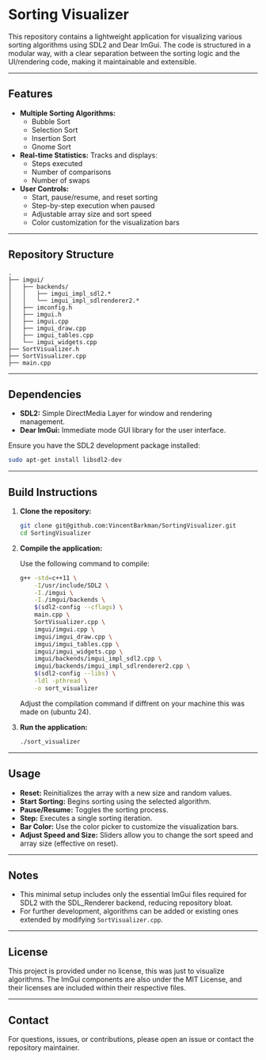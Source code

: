 # Sorting Visualizer

This repository contains a lightweight application for visualizing various sorting algorithms using SDL2 and Dear ImGui. The code is structured in a modular way, with a clear separation between the sorting logic and the UI/rendering code, making it maintainable and extensible.

---

## Features

- **Multiple Sorting Algorithms:** 
  - Bubble Sort
  - Selection Sort
  - Insertion Sort
  - Gnome Sort
- **Real-time Statistics:** Tracks and displays:
  - Steps executed
  - Number of comparisons
  - Number of swaps
- **User Controls:**
  - Start, pause/resume, and reset sorting
  - Step-by-step execution when paused
  - Adjustable array size and sort speed
  - Color customization for the visualization bars

---

## Repository Structure

```
.
├── imgui/                  
│   ├── backends/
│   │   ├── imgui_impl_sdl2.*     
│   │   └── imgui_impl_sdlrenderer2.*
│   ├── imconfig.h
│   ├── imgui.h
│   ├── imgui.cpp
│   ├── imgui_draw.cpp
│   ├── imgui_tables.cpp
│   └── imgui_widgets.cpp
├── SortVisualizer.h              
├── SortVisualizer.cpp            
├── main.cpp                      
```

---

## Dependencies

- **SDL2:** Simple DirectMedia Layer for window and rendering management.
- **Dear ImGui:** Immediate mode GUI library for the user interface.

Ensure you have the SDL2 development package installed:

```bash
sudo apt-get install libsdl2-dev
```

---

## Build Instructions

1. **Clone the repository:**

   ```bash
   git clone git@github.com:VincentBarkman/SortingVisualizer.git
   cd SortingVisualizer
   ```

2. **Compile the application:**

   Use the following command to compile:

   ```bash
   g++ -std=c++11 \
       -I/usr/include/SDL2 \
       -I./imgui \
       -I./imgui/backends \
       $(sdl2-config --cflags) \
       main.cpp \
       SortVisualizer.cpp \
       imgui/imgui.cpp \
       imgui/imgui_draw.cpp \
       imgui/imgui_tables.cpp \
       imgui/imgui_widgets.cpp \
       imgui/backends/imgui_impl_sdl2.cpp \
       imgui/backends/imgui_impl_sdlrenderer2.cpp \
       $(sdl2-config --libs) \
       -ldl -pthread \
       -o sort_visualizer
   ```

   Adjust the compilation command if diffrent on your machine this was made on (ubuntu 24).

3. **Run the application:**

   ```bash
   ./sort_visualizer
   ```

---

## Usage

- **Reset:** Reinitializes the array with a new size and random values.
- **Start Sorting:** Begins sorting using the selected algorithm.
- **Pause/Resume:** Toggles the sorting process.
- **Step:** Executes a single sorting iteration.
- **Bar Color:** Use the color picker to customize the visualization bars.
- **Adjust Speed and Size:** Sliders allow you to change the sort speed and array size (effective on reset).

---

## Notes

- This minimal setup includes only the essential ImGui files required for SDL2 with the SDL_Renderer backend, reducing repository bloat.
- For further development, algorithms can be added or existing ones extended by modifying `SortVisualizer.cpp`.

---

## License

This project is provided under no license, this was just to visualize algorithms. The ImGui components are also under the MIT License, and their licenses are included within their respective files.

---

## Contact

For questions, issues, or contributions, please open an issue or contact the repository maintainer.
